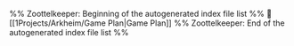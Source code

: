 %% Zoottelkeeper: Beginning of the autogenerated index file list  %%
📄 [[1Projects/Arkheim/Game Plan|Game Plan]]
%% Zoottelkeeper: End of the autogenerated index file list  %%
